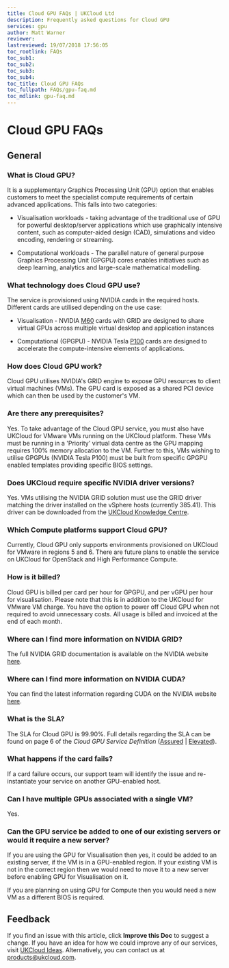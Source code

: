 ```yaml
---
title: Cloud GPU FAQs | UKCloud Ltd
description: Frequently asked questions for Cloud GPU
services: gpu
author: Matt Warner
reviewer:
lastreviewed: 19/07/2018 17:56:05
toc_rootlink: FAQs
toc_sub1: 
toc_sub2:
toc_sub3:
toc_sub4:
toc_title: Cloud GPU FAQs
toc_fullpath: FAQs/gpu-faq.md
toc_mdlink: gpu-faq.md
---
```


# Cloud GPU FAQs

## General

### What is Cloud GPU?

It is a supplementary Graphics Processing Unit (GPU) option that enables customers to meet the specialist compute requirements of certain advanced applications. This falls into two categories:

- Visualisation workloads - taking advantage of the traditional use of GPU for powerful desktop/server applications which use graphically intensive content, such as computer-aided design (CAD), simulations and video encoding, rendering or streaming.

- Computational workloads - The parallel nature of general purpose Graphics Processing Unit (GPGPU) cores enables initiatives such as deep learning, analytics and large-scale mathematical modelling.

### What technology does Cloud GPU use?

The service is provisioned using NVIDIA cards in the required hosts. Different cards are utilised depending on the use case:

- Visualisation - NVIDIA [M60](http://www.nvidia.com/object/tesla-m60.html) cards with GRID are designed to share virtual GPUs across multiple virtual desktop and application instances

- Computational (GPGPU) - NVIDIA Tesla [P100](http://www.nvidia.com/object/tesla-p100.html) cards are designed to accelerate the compute-intensive elements of applications.

### How does Cloud GPU work?

Cloud GPU utilises NVIDIA's GRID engine to expose GPU resources to client virtual machines (VMs). The GPU card is exposed as a shared PCI device which can then be used by the customer's VM.

### Are there any prerequisites?

Yes. To take advantage of the Cloud GPU service, you must also have UKCloud for VMware VMs running on the UKCloud platform. These VMs must be running in a 'Priority' virtual data centre as the GPU mapping requires 100% memory allocation to the VM. Further to this, VMs wishing to utilise GPGPUs (NVIDIA Tesla P100) must be built from specific GPGPU enabled templates providing specific BIOS settings.

### Does UKCloud require specific NVIDIA driver versions?

Yes. VMs utilising the NVIDIA GRID solution must use the GRID driver matching the driver installed on the vSphere hosts (currently 385.41). This driver can be downloaded from the [UKCloud Knowledge Centre](https://portal.skyscapecloud.com/support/knowledge_centre/76dcd09f-3bd4-411f-8343-9fb21be0ceb1).

### Which Compute platforms support Cloud GPU?

Currently, Cloud GPU only supports environments provisioned on UKCloud for VMware in regions 5 and 6. There are future plans to enable the service on UKCloud for OpenStack and High Performance Compute.

### How is it billed?

Cloud GPU is billed per card per hour for GPGPU, and per vGPU per hour for visualisation. Please note that this is in addition to the UKCloud for VMware VM charge. You have the option to power off Cloud GPU when not required to avoid unnecessary costs. All usage is billed and invoiced at the end of each month.

### Where can I find more information on NVIDIA GRID?

The full NVIDIA GRID documentation is available on the NVIDIA website [here](http://www.nvidia.co.uk/object/grid-enterprise-resources-uk.html).

### Where can I find more information on NVIDIA CUDA?

You can find the latest information regarding CUDA on the NVIDIA website [here](http://www.nvidia.co.uk/object/cuda-parallel-computing-uk.html).

### What is the SLA?

The SLA for Cloud GPU is 99.90%. Full details regarding the SLA can be found on page 6 of the *Cloud GPU Service Definition* ([Assured](https://assets.digitalmarketplace.service.gov.uk/g-cloud-10/documents/92406/619924782710146-service-definition-document-2018-05-21-1304.pdf) | [Elevated](https://assets.digitalmarketplace.service.gov.uk/g-cloud-10/documents/92406/906087077560438-service-definition-document-2018-05-21-1303.pdf)).

### What happens if the card fails?

If a card failure occurs, our support team will identify the issue and re-instantiate your service on another GPU-enabled host.

### Can I have multiple GPUs associated with a single VM?

Yes.

### Can the GPU service be added to one of our existing servers or would it require a new server?

If you are using the GPU for Visualisation then yes, it could be added to an existing server, if the VM is in a GPU-enabled region. If your existing VM is not in the correct region then we would need to move it to a new server before enabling GPU for Visualisation on it.

If you are planning on using GPU for Compute then you would need a new VM as a different BIOS is required.

## Feedback

If you find an issue with this article, click **Improve this Doc** to suggest a change. If you have an idea for how we could improve any of our services, visit [UKCloud Ideas](https://ideas.ukcloud.com). Alternatively, you can contact us at <products@ukcloud.com>.
